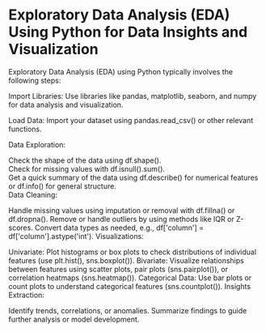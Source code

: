 # Exploratory Data Analysis (EDA) Using Python for Data Insights and Visualization

Exploratory Data Analysis (EDA) using Python typically involves the following steps:  

Import Libraries: Use libraries like pandas, matplotlib, seaborn, and numpy for data analysis and visualization.  

Load Data: Import your dataset using pandas.read_csv() or other relevant functions.  

Data Exploration:  

Check the shape of the data using df.shape().  
Check for missing values with df.isnull().sum().  
Get a quick summary of the data using df.describe() for numerical features or df.info() for general structure.  
Data Cleaning:  

Handle missing values using imputation or removal with df.fillna() or df.dropna().
Remove or handle outliers by using methods like IQR or Z-scores.
Convert data types as needed, e.g., df['column'] = df['column'].astype('int').
Visualizations:

Univariate: Plot histograms or box plots to check distributions of individual features (use plt.hist(), sns.boxplot()).
Bivariate: Visualize relationships between features using scatter plots, pair plots (sns.pairplot()), or correlation heatmaps (sns.heatmap()).
Categorical Data: Use bar plots or count plots to understand categorical features (sns.countplot()).
Insights Extraction:

Identify trends, correlations, or anomalies.
Summarize findings to guide further analysis or model development.
